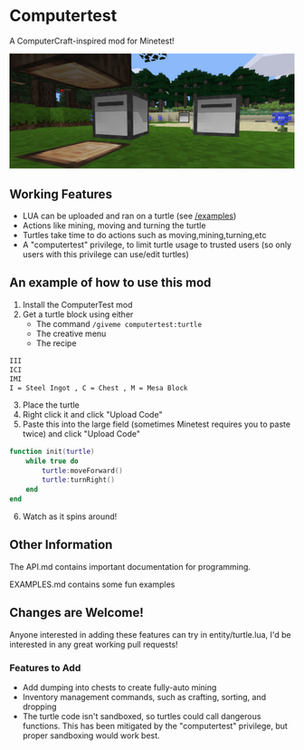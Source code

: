 # Computertest

A ComputerCraft-inspired mod for Minetest!

![Computertest](banner.png)

## Working Features

- LUA can be uploaded and ran on a turtle (see [/examples]())
- Actions like mining, moving and turning the turtle
- Turtles take time to do actions such as moving,mining,turning,etc
- A "computertest" privilege, to limit turtle usage to trusted users (so only users with this privilege can use/edit turtles) 

## An example of how to use this mod

1. Install the ComputerTest mod
2. Get a turtle block using either
    - The command `/giveme computertest:turtle`
    - The creative menu
    - The recipe
  ```
III
ICI
IMI
I = Steel Ingot , C = Chest , M = Mesa Block
```
3. Place the turtle
4. Right click it and click "Upload Code"
5. Paste this into the large field (sometimes Minetest requires you to paste twice) and click "Upload Code"
```lua
function init(turtle)
    while true do
        turtle:moveForward()
        turtle:turnRight()
    end
end
```   
6. Watch as it spins around!

## Other Information

The API.md contains important documentation for programming.

EXAMPLES.md contains some fun examples 

## Changes are Welcome!

Anyone interested in adding these features can try in entity/turtle.lua, I'd be interested in any great working pull requests!

### Features to Add

- Add dumping into chests to create fully-auto mining
- Inventory management commands, such as crafting, sorting, and dropping
- The turtle code isn't sandboxed, so turtles could call dangerous functions. This has been mitigated by the "computertest" privilege, but proper sandboxing would work best.
